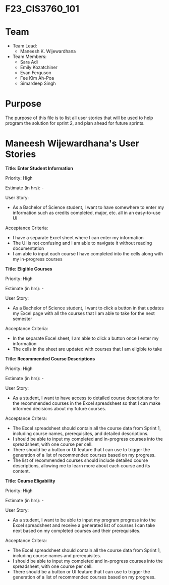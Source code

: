 # F23_CIS3760_101

# Team

-   Team Lead:
    -   Maneesh K. Wijewardhana
-   Team Members:
    -   Sara Adi
    -   Emily Kozatchiner
    -   Evan Ferguson
    -   Fee Kim Ah-Poa
    -   Simardeep Singh

# Purpose

The purpose of this file is to list all user stories that will be used to help program the solution for sprint 2, and plan ahead for future sprints.

# Maneesh Wijewardhana's User Stories

**Title: Enter Student Information**

Priority: High

Estimate (in hrs): -

User Story:

-   As a Bachelor of Science student, I want to have somewhere to enter my information such as credits completed, major, etc. all in an easy-to-use UI

Acceptance Criteria:

-   I have a separate Excel sheet where I can enter my information
-   The UI is not confusing and I am able to navigate it without reading documentation
-   I am able to input each course I have completed into the cells along with my in-progress courses

**Title: Eligible Courses**

Priority: High

Estimate (in hrs): -

User Story:

-   As a Bachelor of Science student, I want to click a button in that updates my Excel page with all the courses that I am able to take for the next semester

Acceptance Criteria:

-   In the separate Excel sheet, I am able to click a button once I enter my information
-   The cells in the sheet are updated with courses that I am eligible to take

**Title: Recommended Course Descriptions**

Priority: High

Estimate (in hrs): -

User Story: 
- As a student, I want to have access to detailed course descriptions for the recommended courses in the Excel spreadsheet so that I can make informed decisions about my future courses.

Acceptance Critera:
- The Excel spreadsheet should contain all the course data from Sprint 1, including course names, prerequisites, and detailed descriptions.
- I should be able to input my completed and in-progress courses into the spreadsheet, with one course per cell.
- There should be a button or UI feature that I can use to trigger the generation of a list of recommended courses based on my progress.
- The list of recommended courses should include detailed course descriptions, allowing me to learn more about each course and its content.

**Title: Course Eligability**

Priority: High

Estimate (in hrs): -

User Story: 
- As a student, I want to be able to input my program progress into the Excel spreadsheet and receive a generated list of courses I can take next based on my completed courses and their prerequisites.

Acceptance Critera:
- The Excel spreadsheet should contain all the course data from Sprint 1, including course names and prerequisites.
- I should be able to input my completed and in-progress courses into the spreadsheet, with one course per cell.
- There should be a button or UI feature that I can use to trigger the generation of a list of recommended courses based on my progress.